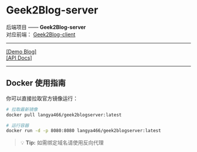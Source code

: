 # Geek2Blog-server

后端项目 —— **Geek2Blog-server**  
对应前端： [Geek2Blog-client](https://github.com/Me2Geek/Geek2Blog-client)

---

[[Demo Blog]](https://demo.blog.me2geek.top)  
[[API Docs]](https://blog.me2geek.top/)

---

## Docker 使用指南

你可以直接拉取官方镜像运行：

```bash
# 拉取最新镜像
docker pull langya466/geek2blogserver:latest

# 运行容器
docker run -d -p 8080:8080 langya466/geek2blogserver:latest

```
> 💡 **Tip:** 如需绑定域名请使用反向代理
